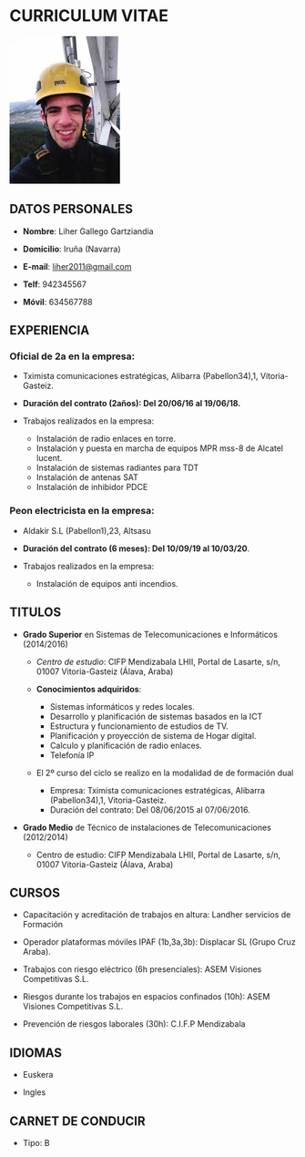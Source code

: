 # CURRICULUM VITAE

![](./yo.jpg)

## DATOS PERSONALES

- **Nombre**: Liher Gallego Gartziandia

- **Domicilio**: Iruña (Navarra)

- **E-mail**: liher2011@gmail.com

- **Telf**: 942345567

- **Móvil**: 634567788

## EXPERIENCIA

 ### Oficial de 2a en la empresa:

  - Tximista comunicaciones estratégicas, Alibarra (Pabellon34),1, Vitoria-Gasteiz.

  - **Duración del contrato (2años): Del 20/06/16 al 19/06/18.**

  - Trabajos realizados en la empresa:

	- Instalación de radio enlaces en torre.
	- Instalación y puesta en marcha de equipos MPR mss-8 de Alcatel lucent.
	- Instalación de sistemas radiantes para TDT
	- Instalación de antenas SAT
	- Instalación de inhibidor PDCE

### Peon electricista en la empresa:

 - Aldakir S.L (Pabellon1),23, Altsasu
		
 - **Duración del contrato (6 meses): Del 10/09/19 al 10/03/20**.

 - Trabajos realizados en la empresa:

	- Instalación de equipos anti incendios.


## TITULOS

- **Grado Superior** en Sistemas de Telecomunicaciones e Informáticos (2014/2016)

	- *Centro de estudio*: CIFP Mendizabala LHII, Portal de Lasarte, s/n, 01007 Vitoria-Gasteiz (Álava, Araba)

	- **Conocimientos adquiridos**:

		- Sistemas informáticos y redes locales.
		- Desarrollo y planificación de sistemas basados en la ICT
		- Estructura y funcionamiento de estudios de TV.
		- Planificación y proyección de sistema de Hogar digital.
		- Calculo y planificación de radio enlaces.
		- Telefonía IP


	- El 2º curso del ciclo se realizo en la modalidad de de formación dual

		- Empresa: Tximista comunicaciones estratégicas, Alibarra (Pabellon34),1, Vitoria-Gasteiz.
		- Duración del contrato: Del 08/06/2015 al 07/06/2016.

- **Grado Medio** de Técnico de instalaciones de Telecomunicaciones (2012/2014)

	- Centro de estudio: CIFP Mendizabala LHII, Portal de Lasarte, s/n, 01007 Vitoria-Gasteiz (Álava, Araba)

	

## CURSOS

- Capacitación y acreditación de trabajos en altura: Landher servicios de Formación

- Operador plataformas móviles IPAF (1b,3a,3b): Displacar SL (Grupo Cruz Araba).

- Trabajos con riesgo eléctrico (6h presenciales): ASEM Visiones Competitivas S.L.

- Riesgos durante los trabajos en espacios confinados (10h): ASEM Visiones Competitivas S.L.

- Prevención de riesgos laborales (30h): C.I.F.P Mendizabala


## IDIOMAS

- Euskera

- Ingles

## CARNET DE CONDUCIR

- Tipo: B


